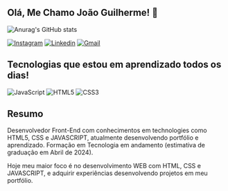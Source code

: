 ## Olá, Me Chamo João Guilherme! 🫲

![Anurag's GitHub stats](https://github-readme-stats.vercel.app/api?username=DevJoaoG&show_icons=true&theme=dark)


[![Instagram](https://img.shields.io/badge/Instagram-E4405F?style=for-the-badge&logo=instagram&logoColor=white)](https://instagram.com/relevajao)
[![Linkedin](https://img.shields.io/badge/LinkedIn-0077B5?style=for-the-badge&logo=linkedin&logoColor=white)](https://linkedin.com/in/joão-guilherme-a9791b236/)
[![Gmail](https://img.shields.io/badge/Gmail-D14836?style=for-the-badge&logo=gmail&logoColor=white)](mailto:dvjoaog@gmail.com)

## Tecnologias que estou em aprendizado todos os dias!
![JavaScript](https://img.shields.io/badge/JavaScript-F7DF1E?style=for-the-badge&logo=javascript&logoColor=black)
![HTML5](https://img.shields.io/badge/HTML5-E34F26?style=for-the-badge&logo=html5&logoColor=white)
![CSS3](https://img.shields.io/badge/CSS3-1572B6?style=for-the-badge&logo=css3&logoColor=white)

## Resumo
Desenvolvedor Front-End com conhecimentos em technologies como HTML5, CSS e JAVASCRIPT, atualmente desenvolvendo portfólio e aprendizado.
Formação em Tecnologia em andamento (estimativa de graduação em Abril de 2024).

Hoje meu maior foco é no desenvolvimento WEB com HTML, CSS e JAVASCRIPT, e adquirir experiências desenvolvendo projetos em meu portfólio.

